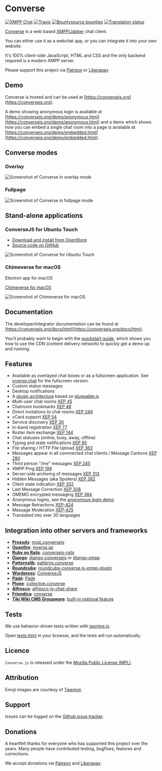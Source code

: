 # Converse

[![XMPP Chat](https://inverse.chat/badge.svg?room=discuss@conference.conversejs.org)](https://inverse.chat/#converse/room?jid=discuss@conference.conversejs.org)
[![Travis](https://api.travis-ci.org/conversejs/converse.js.png?branch=master)](https://travis-ci.org/conversejs/converse.js)
[![Bountysource bounties](https://img.shields.io/bountysource/team/converse.js/activity.svg?maxAge=2592000)](https://www.bountysource.com/teams/converse.js/issues?tracker_ids=194169)
[![Translation status](https://hosted.weblate.org/widgets/conversejs/-/svg-badge.svg)](https://hosted.weblate.org/engage/conversejs/?utm_source=widget)

[Converse](https://conversejs.org) is a web based [XMPP/Jabber](https://xmpp.org) chat client.

You can either use it as a webchat app, or you can integrate it into your own website.

It's 100% client-side JavaScript, HTML and CSS and the only backend required
is a modern XMPP server.

Please support this project via [Patreon](https://www.patreon.com/jcbrand) or [Liberapay](https://liberapay.com/jcbrand)

## Demo

Converse is hosted and can be used at [https://conversejs.org](https://conversejs.org).

A demo showing anonymous login is available at [https://conversejs.org/demo/anonymous.html](https://conversejs.org/demo/anonymous.html)
and a demo which shows how you can embed a single chat room into a page is
avialable at [https://conversejs.org/demo/embedded.html](https://conversejs.org/demo/embedded.html).

## Converse modes

### Overlay

![Screenshot of Converse in overlay mode](https://opkode.com/img/Screen-Shot-2018-09-19-at-19.15.16.png)

### Fullpage

![Screenshot of Converse in fullpage mode](https://opkode.com/img/Screen-Shot-2018-09-19-at-19.16.46.png)

## Stand-alone applications

### ConverseJS for Ubuntu Touch

* [Download and install from OpenStore](https://open-store.io/app/conversejs.povoq)
* [Source code on GitHub](https://github.com/poVoq/conversejs-ubports)

![Screenshot of Converse for Ubuntu Touch](https://github.com/conversejs/converse.js/Converse_for_Ubuntu_Touch.png)

### Chimeverse for macOS

Electron app for macOS

[Chimeverse for macOS](https://github.com/nick-denry/Chimeverse) 

![Screenshot of Chimeverse for macOS](https://github.com/conversejs/converse.js/Chimeverse_for_macOS.png)

## Documentation

The developer/integrator documentation can be found at [https://conversejs.org/docs/html](https://conversejs.org/docs/html).

You'll probably want to begin with the [quickstart guide](https://conversejs.org/docs/html/quickstart.html),
which shows you how to use the CDN (content delivery network) to quickly get a demo up and running.

## Features
-   Available as overlayed chat boxes or as a fullscreen application. See [inverse.chat](https://inverse.chat) for the fullscreen version.
-   Custom status messages
-   Desktop notifications
-   A [plugin architecture](https://conversejs.org/docs/html/plugin_development.html) based on [pluggable.js](https://conversejs.github.io/pluggable.js/)
-   Multi-user chat rooms [XEP 45](https://xmpp.org/extensions/xep-0045.html)
-   Chatroom bookmarks [XEP 48](https://xmpp.org/extensions/xep-0048.html)
-   Direct invitations to chat rooms [XEP 249](https://xmpp.org/extensions/xep-0249.html)
-   vCard support [XEP 54](https://xmpp.org/extensions/xep-0054.html)
-   Service discovery [XEP 30](https://xmpp.org/extensions/xep-0030.html)
-   In-band registration [XEP 77](https://xmpp.org/extensions/xep-0077.html)
-   Roster item exchange [XEP 144](https://xmpp.org/extensions/tmp/xep-0144-1.1.html)
-   Chat statuses (online, busy, away, offline)
-   Typing and state notifications [XEP 85](https://xmpp.org/extensions/xep-0085.html)
-   File sharing / HTTP File Upload [XEP 363](https://xmpp.org/extensions/xep-0363.html)
-   Messages appear in all connnected chat clients / Message Carbons [XEP 280](https://xmpp.org/extensions/xep-0280.html)
-   Third person "/me" messages [XEP 245](https://xmpp.org/extensions/xep-0245.html)
-   XMPP Ping [XEP 199](https://xmpp.org/extensions/xep-0199.html)
-   Server-side archiving of messages [XEP 313](https://xmpp.org/extensions/xep-0313.html)
-   Hidden Messages (aka Spoilers) [XEP 382](https://xmpp.org/extensions/xep-0382.html)
-   Client state indication [XEP 352](https://xmpp.org/extensions/xep-0352.html)
-   Last Message Correction [XEP 308](https://xmpp.org/extensions/xep-0308.html)
-   OMEMO encrypted messaging [XEP 384](https://xmpp.org/extensions/xep-0384.html")
-   Anonymous logins, see the [anonymous login demo](https://conversejs.org/demo/anonymous.html)
-   Message Retractions [XEP-424](https://xmpp.org/extensions/xep-0424.html)
-   Message Moderation [XEP-425](https://xmpp.org/extensions/xep-0425.html)
-   Translated into over 30 languages

## Integration into other servers and frameworks

-   **[Prosody](https://prosody.im/)**: [mod_conversejs](https://modules.prosody.im/mod_conversejs.html)
-   **[Openfire](https://www.igniterealtime.org/projects/openfire/index.jsp)**: [inverse.jar](https://www.igniterealtime.org/projects/openfire/plugins.jsp)
-   **[Ruby on Rails](https://rubyonrails.org)**: [conversejs-rails](https://github.com/mikemarsian/conversejs-rails)
-   **[Django](https://www.djangoproject.com)**: [django-conversejs](https://pypi.python.org/pypi/django-conversejs) or [django-xmpp](https://github.com/fpytloun/django-xmpp)
-   **[Patternslib](http://patternslib.com)**: [patterns.converse](https://github.com/jcbrand/patterns.converse)
-   **[Roundcube](https://roundcube.net)**: [roundcube-converse.js-xmpp-plugin](https://github.com/devurandom/roundcube-converse.js-xmpp-plugin)
-   **[Wordpress](https://wordpress.org)**: [ConverseJS](https://wordpress.org/plugins/conversejs/)
-   **[Pàdé](https://www.igniterealtime.org/projects/pade/index.jsp)**: [Pàdé](https://www.igniterealtime.org/projects/pade/index.jsp)
-   **[Plone](https://plone.com)**: [collective.converse](https://github.com/collective/collective.converse)
-   **[Alfresco](https://www.alfresco.com)**: [alfresco-js-chat-share](https://github.com/keensoft/alfresco-js-chat-share)
-   **[Friendica](https://friendi.ca)**: [converse](https://github.com/friendica/friendica-addons/tree/master/xmpp/converse)
-   **[Tiki Wiki CMS Groupware](https://tiki.org)**: [built-in optional feature](https://doc.tiki.org/XMPP)

## Tests

We use behavior-driven tests written with [jasmine.js](https://jasmine.github.io/).

Open [tests.html](https://github.com/conversejs/converse.js/blob/master/tests.html) in your browser, and the tests will run automatically.

## Licence

`Converse.js` is released under the [Mozilla Public License (MPL)](https://www.mozilla.org/MPL/2.0/index.txt).

## Attribution

Emoji images are courtesy of [Twemoji](https://emojitwo.github.io/).

## Support

Issues can be logged on the [Github issue tracker](https://github.com/conversejs/converse.js/issues).

## Donations

A heartfelt thanks for everyone who has supported this project over the years.
Many people have contributed testing, bugfixes, features and corrections.

We accept donations via [Patreon](https://www.patreon.com/jcbrand) and [Liberapay](https://liberapay.com/jcbrand).
